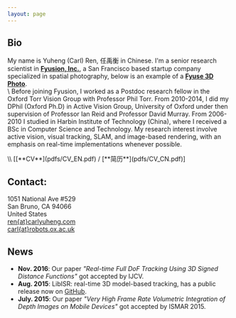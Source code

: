 ```yaml
---
layout: page
---
```


Bio
------
My name is Yuheng (Carl) Ren, 任禹衡 in Chinese. I'm a senior research scientist in [**Fyusion, Inc.**](http://fyusion.com/), a San Francisco based startup company specialized in spatial photography, below is an example of a [**Fyuse 3D Photo**](https://fyu.se/).   
\\
Before joining Fyusion, I worked as a Postdoc research fellow in the Oxford Torr Vision Group with Professor Phil Torr.  From 2010-2014, I did my DPhil (Oxford Ph.D) in Active Vision Group, University of Oxford under then supervision of Professor Ian Reid and Professor David Murray. From 2006-2010 I studied in Harbin Institute of Technology (China), where I received a BSc in Computer Science and Technology. My research interest 
involve active vision, visual tracking, SLAM, and image-based rendering, with an emphasis on real-time implementations whenever possible.  
<div id="fyu_lyh1hfsska" class="fyu_container fyu_horizontal"></div><script src="https://fyu.se/embed?v=2.0"></script><script>FYU.add("lyh1hfsska", "fyu_lyh1hfsska", {autoplay:1});</script>  
\\
[[**CV**](pdfs/CV_EN.pdf) / [**简历**](pdfs/CV_CN.pdf)]

Contact:
------
1051 National Ave #529  
San Bruno, CA 94066   
United States  
[ren{at}carlyuheng.com](mailto:ren@carlyuheng.com)  
[carl{at}robots.ox.ac.uk](mailto:carl@robots.ox.ac.uk)


News
------
- **Nov. 2016**: Our paper *"Real-time Full DoF Tracking Using 3D Signed Distance Functions"* got accepted by IJCV.
- **Aug. 2015**: LibISR: real-time 3D model-based tracking, has a public release now on [GitHub](https://github.com/carlren/LibISR).
- **July. 2015**: Our paper *"Very High Frame Rate Volumetric Integration of Depth Images on Mobile Devices"* got accepted by ISMAR 2015.

